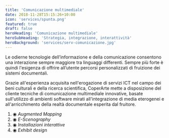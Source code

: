 ```yaml
---
title: 'Comunicazione multimediale'
date: 2018-11-28T15:15:26+10:00
icon: 'services/spunta.png'
featured: true
draft: false
heroHeading: 'Comunicazione multimediale'
heroSubHeading: 'Strategia, integrazione, interattività'
heroBackground: 'services/serv-comunicazione.jpg'
---
```


Le odierne tecnologie dell’informazione e della comunicazione consentono una interazione sempre maggiore tra linguaggi differenti. Sempre più forte è quindi l'esigenza di offrire all’utente percorsi personalizzati di fruizione dei sistemi documentali.

Grazie all'esperienza acquisita nell'erogazione di servizi ICT nel campo dei beni culturali e della ricerca scientifica, CoperArte mette a disposizione del cliente tecniche di comunicazione multimediale innovative, basate sull'utilizzo di ambienti software mirati all'integrazione di media eterogenei e all'arricchimento della realtà documentale esperita dal fruitore.

1. ◉ _Augmented Mapping_
2. ◉ _E-Scenography_
3. ◉ _Installazioni interattive_
4. ◉ _Exhibit design_

